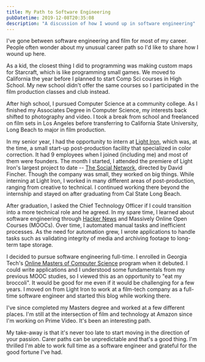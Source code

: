 ```yaml
---
title: My Path to Software Engineering
pubDatetime: 2019-12-08T20:35:08
description: "A discussion of how I wound up in software engineering"
---
```


I've gone between software engineering and film for most of my career.
People often wonder about my unusual career path so I'd like to share how
I wound up here.

As a kid, the closest thing I did to programming was making custom maps for
Starcraft, which is like programming small games. We moved to California
the year before I planned to start Comp Sci courses in High School.
My new school didn't offer the same courses so I participated in the
film production classes and club instead.

After high school, I pursued Computer Science at a community college.
As I finished my Associates Degree in Computer Science, my interests back
shifted to photography and video. I took a break from school and freelanced on
film sets in Los Angeles before transferring to California State University, Long
Beach to major in film production.

In my senior year, I had the opportunity to intern at [Light
Iron](https://lightiron.com/), which was, at
the time, a small start-up post-production facility that specialized in color
correction. It had 9 employees when I joined (including me) and
most of them were founders. The month I started, I attended the
premiere of Light Iron's largest project to date -- [The Social
Network](https://www.imdb.com/title/tt1285016/), directed by David
Fincher. Though the company was small, they worked on big things.
While interning at Light Iron, I worked in many different areas of
post-production, ranging from creative to technical. I continued working there
beyond the internship and stayed on after graduating from Cal State Long Beach.

After graduation, I asked the Chief Technology Officer if I could transition
into a more technical role and he agreed. In my spare time, I learned about
software engineering through [Hacker News](https://news.ycombinator.com/) and
Massively Online Open Courses (MOOCs). Over time, I automated manual tasks and
inefficient processes. As the need for automation grew, I wrote applications to
handle tasks such as validating integrity of media and archiving footage to
long-term tape storage.

I decided to pursue software engineering full-time. I enrolled in
Georgia Tech's [Online Masters of Computer
Science](http://www.omscs.gatech.edu/) program when it debuted.
I could write applications and I understood some fundamentals from my
previous MOOC studies, so I viewed this as an opportunity to "eat my broccoli".
It would be good for me even if it would be challenging for a few
years. I moved on from Light Iron to work at a film-tech company as a full-time
software engineer and started this blog while working there.

I've since completed my Masters degree and worked at a few different
places. I'm still at the intersection of film and technology at Amazon
since I'm working on Prime Video. It's been an interesting path.

My take-away is that it's never too late to start moving in the direction of
your passion. Carer paths can be unpredictable and that's a good thing.
I'm thrilled I'm able to work full time as a software engineer and
grateful for the good fortune I've had.
